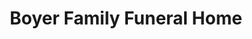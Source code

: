 ---
title: "Boyer Family Funeral Home"
url: /duncannon/boyer-family-funeral-home/
shop: Bestattungen
---